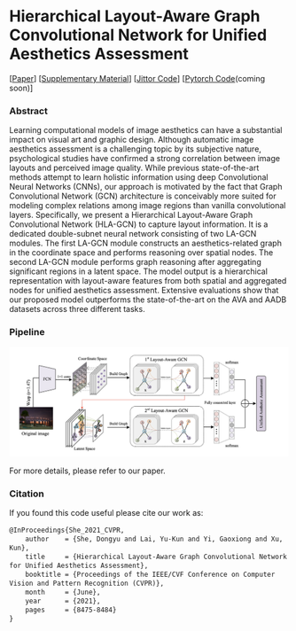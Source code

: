 # Hierarchical Layout-Aware Graph Convolutional Network for Unified Aesthetics Assessment

[[Paper](https://openaccess.thecvf.com/content/CVPR2021/papers/She_Hierarchical_Layout-Aware_Graph_Convolutional_Network_for_Unified_Aesthetics_Assessment_CVPR_2021_paper.pdf)]  [[Supplementary Material](https://openaccess.thecvf.com/content/CVPR2021/supplemental/She_Hierarchical_Layout-Aware_Graph_CVPR_2021_supplemental.pdf)]  [[Jittor Code](https://github.com/shedy-pub/hlagcn-jittor)]  [[Pytorch Code]()(coming soon)]

### Abstract

Learning computational models of image aesthetics can have a substantial impact on visual art and graphic design. Although automatic image aesthetics assessment is a challenging topic by its subjective nature, psychological studies have confirmed a strong correlation between image layouts and perceived image quality. While previous state-of-the-art methods attempt to learn holistic information using deep Convolutional Neural Networks (CNNs), our approach is motivated by the fact that Graph Convolutional Network (GCN) architecture is conceivably more suited for modeling complex relations among image regions than vanilla convolutional layers. Specifically, we present a Hierarchical Layout-Aware Graph Convolutional Network (HLA-GCN) to capture layout information. It is a dedicated double-subnet neural network consisting of two LA-GCN modules. The first LA-GCN module constructs an aesthetics-related graph in the coordinate space and performs reasoning over spatial nodes. The second LA-GCN module performs graph reasoning after aggregating significant regions in a latent space. The model output is a hierarchical representation with layout-aware features from both spatial and aggregated nodes for unified aesthetics assessment. Extensive evaluations show that our proposed model outperforms the state-of-the-art on the AVA and AADB datasets across three different tasks.

### Pipeline

![pipeline](figs/pipeline.jpg)

For more details, please refer to our paper.

### Citation

If you found this code useful please cite our work as:

```
@InProceedings{She_2021_CVPR,
    author    = {She, Dongyu and Lai, Yu-Kun and Yi, Gaoxiong and Xu, Kun},
    title     = {Hierarchical Layout-Aware Graph Convolutional Network for Unified Aesthetics Assessment},
    booktitle = {Proceedings of the IEEE/CVF Conference on Computer Vision and Pattern Recognition (CVPR)},
    month     = {June},
    year      = {2021},
    pages     = {8475-8484}
}
```

